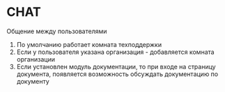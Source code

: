 # CHAT
Общение между пользователями

1. По умолчанию работает комната техподдержки
2. Если у пользователя указана организация - добавляется комната организации
3. Если установлен модуль документации, то при входе на страницу документа, появляется возможность обсуждать документацию по документу
